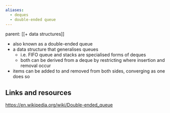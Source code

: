 ```yaml
---
aliases:
  - deques
  - double-ended queue
---
```


parent: [[+ data structures]]

- also known as a double-ended queue
- a data structure that generalises queues
	- i.e. FIFO queue and stacks are specialised forms of deques
	- both can be derived from a deque by restricting where insertion and removal occur 
- items can be added to and removed from both sides, converging as one does so
## Links and resources
https://en.wikipedia.org/wiki/Double-ended_queue